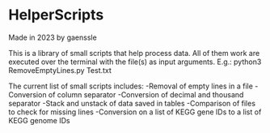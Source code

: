 # HelperScripts

Made in 2023 by gaenssle

This is a library of small scripts that help process data.
All of them work are executed over the terminal with the file(s) as input arguments. E.g.:
python3 RemoveEmptyLines.py Test.txt

The current list of small scripts includes:
-Removal of empty lines in a file
-Conversion of column separator
-Conversion of decimal and thousand separator
-Stack and unstack of data saved in tables
-Comparison of files to check for missing lines
-Conversion on a list of KEGG gene IDs to a list of KEGG genome IDs
